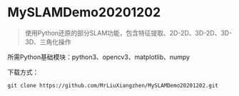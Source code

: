 # MySLAMDemo20201202

> 使用Python还原的部分SLAM功能，包含特征提取、2D-2D、3D-2D、3D-3D、三角化操作

所需Python基础模块：python3、opencv3、matplotlib、numpy

下载方式：
```shell
git clone https://github.com/MrLiuXiangzhen/MySLAMDemo20201202.git
```
